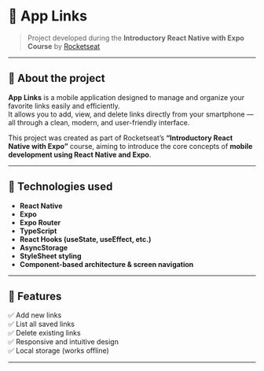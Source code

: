 # 🔗 App Links

> Project developed during the **Introductory React Native with Expo Course** by [Rocketseat](https://app.rocketseat.com.br/journey/expo-com-react-native-curso-introdutorio/overview)

---

## 📱 About the project

**App Links** is a mobile application designed to manage and organize your favorite links easily and efficiently.  
It allows you to add, view, and delete links directly from your smartphone — all through a clean, modern, and user-friendly interface.

This project was created as part of Rocketseat’s **“Introductory React Native with Expo”** course, aiming to introduce the core concepts of **mobile development using React Native and Expo**.

---

## 🚀 Technologies used

- **React Native**
- **Expo**
- **Expo Router**
- **TypeScript**
- **React Hooks (useState, useEffect, etc.)**
- **AsyncStorage**
- **StyleSheet styling**
- **Component-based architecture & screen navigation**

---

## 🎯 Features

✅ Add new links  
✅ List all saved links  
✅ Delete existing links  
✅ Responsive and intuitive design  
✅ Local storage (works offline)  

---
